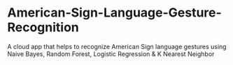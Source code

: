 # American-Sign-Language-Gesture-Recognition
A cloud app that helps to recognize American Sign language gestures using Naive Bayes, Random Forest, Logistic Regression &amp; K Nearest Neighbor
